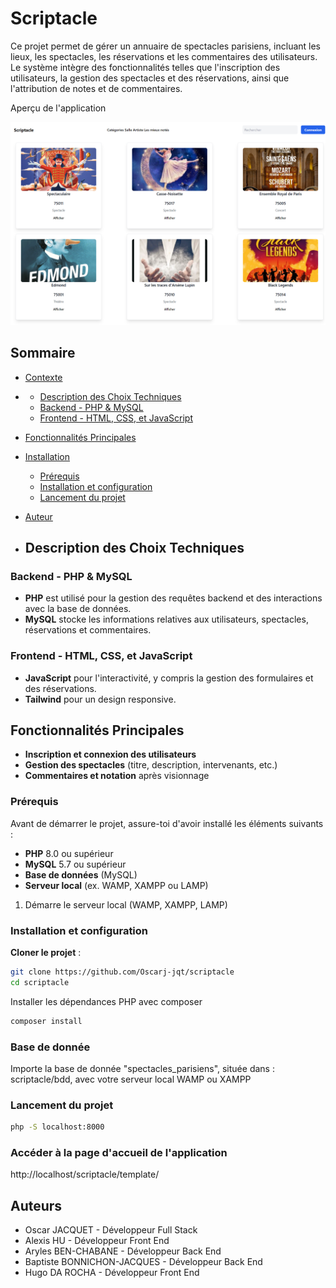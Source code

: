 # Scriptacle

Ce projet permet de gérer un annuaire de spectacles parisiens, incluant les lieux, les spectacles, les réservations et les commentaires des utilisateurs. Le système intègre des fonctionnalités telles que l'inscription des utilisateurs, la gestion des spectacles et des réservations, ainsi que l'attribution de notes et de commentaires.  

Aperçu de l'application

![Demo de l'application](/scriptacle_cap.png)

## Sommaire

- [Contexte](#scriptacle)
- - [Description des Choix Techniques](#description-des-choix-techniques)
  - [Backend - PHP & MySQL](#backend---php--mysql)
  - [Frontend - HTML, CSS, et JavaScript](#frontend---html-css-et-javascript)
- [Fonctionnalités Principales](#fonctionnalités-principales)
- [Installation](#installation)  
  - [Prérequis](#prérequis)  
  - [Installation et configuration](#installation-et-configuration)  
  - [Lancement du projet](#lancement-du-projet)  
- [Auteur](#auteurs)

- ## Description des Choix Techniques


### Backend - PHP & MySQL
* **PHP** est utilisé pour la gestion des requêtes backend et des interactions avec la base de données.
* **MySQL** stocke les informations relatives aux utilisateurs, spectacles, réservations et commentaires.


### Frontend - HTML, CSS, et JavaScript
* **JavaScript** pour l'interactivité, y compris la gestion des formulaires et des réservations.
* **Tailwind** pour un design responsive.


## Fonctionnalités Principales

* **Inscription et connexion des utilisateurs**
* **Gestion des spectacles** (titre, description, intervenants, etc.)
* **Commentaires et notation** après visionnage


### Prérequis

Avant de démarrer le projet, assure-toi d'avoir installé les éléments suivants :

* **PHP** 8.0 ou supérieur
* **MySQL** 5.7 ou supérieur
* **Base de données** (MySQL)
* **Serveur local** (ex. WAMP, XAMPP ou LAMP)



1. Démarre le serveur local (WAMP, XAMPP, LAMP)


### Installation et configuration
 **Cloner le projet** :
```bash
git clone https://github.com/Oscarj-jqt/scriptacle
cd scriptacle
```

Installer les dépendances PHP avec composer
```bash
composer install
```

### Base de donnée

Importe la base de donnée "spectacles_parisiens", située dans : scriptacle/bdd, avec votre serveur local WAMP ou XAMPP

### Lancement du projet
```bash
php -S localhost:8000
```

### Accéder à la page d'accueil de l'application

http://localhost/scriptacle/template/


## Auteurs


  - Oscar JACQUET - Développeur Full Stack
  - Alexis HU - Développeur Front End
  - Aryles BEN-CHABANE - Développeur Back End
  - Baptiste BONNICHON-JACQUES - Développeur Back End
  - Hugo DA ROCHA - Développeur Front End
